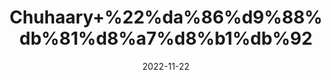 ---
title: 'Chuhaary+%22%da%86%d9%88%db%81%d8%a7%d8%b1%db%92'
date: '2022-11-22' 
metatag: '' 
inventory: '0' 
draft: false 
# meta description 
shortDescripton: 'Dried+Dates%22+++Chuhara+(kharek)+promotes+Hair+Growth+...+Dates%2c+which+are+high+in+iron%2c+increase+blood+flow+to+the+scalp%2c+which+promotes+quicker+hair+growth.'
description: 'Dry+Fruit+%da%88%d8%b1%d8%a7%d8%a6%db%8c+%d9%81%d8%b1%d9%88%d8%aa'
longdescription: ''
tags: ''
brand: ''
subCategory: ''
unit: '250 gm-Pk'
sellCount: '0'
featured: True
# product Price
price: '100.0'
# Product Short Description
shortDescription: 'Dried+Dates%22+++Chuhara+(kharek)+promotes+Hair+Growth+...+Dates%2c+which+are+high+in+iron%2c+increase+blood+flow+to+the+scalp%2c+which+promotes+quicker+hair+growth.'
productID: 'B292A892-932C-ED11-9968-005056B3A416'
type: 'products'
category: 'Dry+Fruit+%da%88%d8%b1%d8%a7%d8%a6%db%8c+%d9%81%d8%b1%d9%88%d8%aa' 
thumnailproduct: 'https://eraconnect.blob.core.windows.net/product-images/aminsaddiquidawakhana/B292A892-932C-ED11-9968-005056B3A416.webp' 
images:
  - image: 'https://eraconnect.blob.core.windows.net/product-images/aminsaddiquidawakhana/B292A892-932C-ED11-9968-005056B3A416.webp'  
Variants:
---